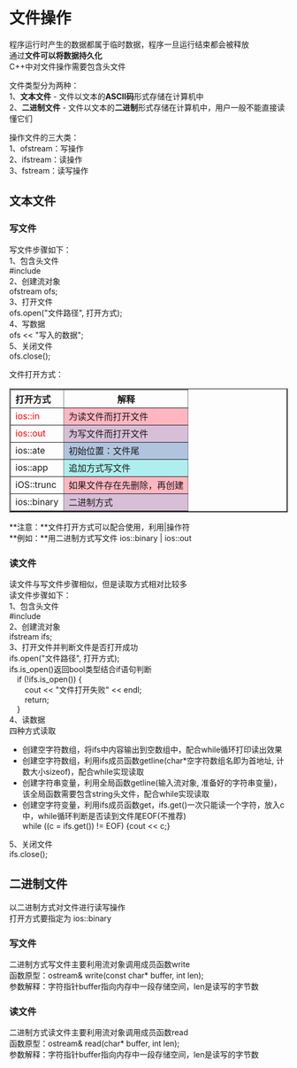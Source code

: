 # 文件操作
  
程序运行时产生的数据都属于临时数据，程序一旦运行结束都会被释放  
通过**文件可以将数据持久化**  
C++中对文件操作需要包含头文件<fstream>  
  
文件类型分为两种：  
 1、**文本文件** - 文件以文本的**ASCII码**形式存储在计算机中  
 2、**二进制文件** - 文件以文本的**二进制**形式存储在计算机中，用户一般不能直接读懂它们  
  
操作文件的三大类：  
 1、ofstream：写操作  
 2、ifstream：读操作  
 3、fstream：读写操作  
  
## 文本文件
### 写文件
写文件步骤如下：  
 1、包含头文件  
 #include<fstream>  
 2、创建流对象  
 ofstream ofs;  
 3、打开文件  
 ofs.open("文件路径", 打开方式);  
 4、写数据  
 ofs << "写入的数据";  
 5、关闭文件  
 ofs.close();  
  
文件打开方式：  
<table border="2" >
	<tr>
		<th align=left>打开方式</th>
		<th colspan="2" >解释</th>
	</tr>
	<tr>
		<td width="30%" align=left><font color=red>ios::in</front></td>
		<td align=left bgcolor=#FFB6C1>为读文件而打开文件</td>
	</tr>
	<tr>
		<td align=left><font color=red>ios::out</front></td>
		<td align=left bgcolor=#D8BFD8>为写文件而打开文件</td>
	</tr>
	<tr>
		<td align=left>ios::ate</td>
		<td align=left bgcolor=#B0C4DE>初始位置：文件尾</td>
	</tr>
	<tr>
		<td align =left>ios::app</td>
		<td align=left bgcolor=#AFEEEE>追加方式写文件</td>
	</tr>
    <tr>
		<td width="30%" align=left>iOS::trunc</td>
		<td align=left bgcolor=#FFB6C1>如果文件存在先删除，再创建</td>
	</tr>
	<tr>
		<td align=left>ios::binary</td>
		<td align=left bgcolor=#D8BFD8>二进制方式</td>
	</tr>
</table>
  
**注意：**文件打开方式可以配合使用，利用|操作符  
**例如：**用二进制方式写文件 ios::binary | ios::out  
  
### 读文件
读文件与写文件步骤相似，但是读取方式相对比较多  
读文件步骤如下：  
 1、包含头文件  
 #include<fstream>  
 2、创建流对象  
 ifstream ifs;  
 3、打开文件并判断文件是否打开成功  
 ifs.open("文件路径", 打开方式);  
 ifs.is_open()返回bool类型结合if语句判断  
 &ensp;&ensp;if (!ifs.is_open()) {  
 &ensp;&ensp;&ensp;&ensp;cout << "文件打开失败" << endl;  
 &ensp;&ensp;&ensp;&ensp;return;  
 &ensp;&ensp;}  
 4、读数据  
 四种方式读取  
 * 创建空字符数组，将ifs中内容输出到空数组中，配合while循环打印读出效果  
 * 创建空字符数组，利用ifs成员函数getline(char*空字符数组名即为首地址, 计数大小sizeof)，配合while实现读取  
 * 创建字符串变量，利用全局函数getline(输入流对象, 准备好的字符串变量)，该全局函数需要包含string头文件，配合while实现读取  
 * 创建空字符变量，利用ifs成员函数get，ifs.get()一次只能读一个字符，放入c中，while循环判断是否读到文件尾EOF(不推荐)  
 while ((c = ifs.get()) != EOF) {cout << c;}  
  
 5、关闭文件  
 ifs.close();  
  
## 二进制文件
以二进制方式对文件进行读写操作  
打开方式要指定为 ios::binary  
  
### 写文件
二进制方式写文件主要利用流对象调用成员函数write  
函数原型：ostream& write(const char* buffer, int len);  
参数解释：字符指针buffer指向内存中一段存储空间，len是读写的字节数  
  
### 读文件
二进制方式读文件主要利用流对象调用成员函数read  
函数原型：ostream& read(char* buffer, int len);  
参数解释：字符指针buffer指向内存中一段存储空间，len是读写的字节数  
  